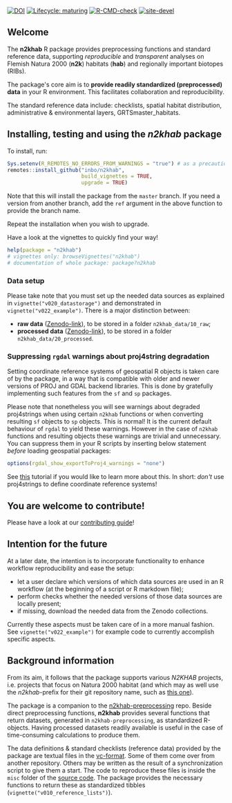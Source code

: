 <!-- badges: start -->
[![DOI](https://zenodo.org/badge/DOI/10.5281/zenodo.3631579.svg)](https://doi.org/10.5281/zenodo.3631579)
[![Lifecycle: maturing](https://img.shields.io/badge/lifecycle-maturing-blue.svg)](https://www.tidyverse.org/lifecycle/#maturing)
[![R-CMD-check](https://github.com/inbo/n2khab/workflows/R-CMD-check/badge.svg)](https://github.com/inbo/n2khab/actions?query=workflow%3AR-CMD-check)
[![site-devel](https://github.com/inbo/n2khab/workflows/site-devel/badge.svg)](https://github.com/inbo/n2khab/actions?query=workflow%3Asite-devel)
<!-- badges: end -->

## Welcome

The **n2khab** R package provides preprocessing functions and standard reference data, supporting _reproducible_ and _transparent_ analyses on Flemish Natura 2000 (**n2k**) habitats (**hab**) and regionally important biotopes (RIBs).

The package's core aim is to **provide readily standardized (preprocessed) data** in your R environment.
This facilitates collaboration and reproducibility.

The standard reference data include: checklists, spatial habitat distribution, administrative & environmental layers, GRTSmaster_habitats.

## Installing, testing and using the _n2khab_ package

To install, run:

```r
Sys.setenv(R_REMOTES_NO_ERRORS_FROM_WARNINGS = "true") # as a precaution
remotes::install_github("inbo/n2khab",
                        build_vignettes = TRUE,
                        upgrade = TRUE)
```

Note that this will install the package from the `master` branch.
If you need a version from another branch, add the `ref` argument in the above function to provide the branch name.

Repeat the installation when you wish to upgrade.

Have a look at the vignettes to quickly find your way!

```r
help(package = "n2khab")
# vignettes only: browseVignettes("n2khab")
# documentation of whole package: package?n2khab
```

### Data setup

Please take note that you must set up the needed data sources as explained in `vignette("v020_datastorage")` and demonstrated in `vignette("v022_example")`.
There is a major distinction between:

- **raw data** ([Zenodo-link](https://zenodo.org/communities/n2khab-data-raw)), to be stored in a folder `n2khab_data/10_raw`;
- **processed data** ([Zenodo-link](https://zenodo.org/communities/n2khab-data-processed)), to be stored in a folder `n2khab_data/20_processed`.

### Suppressing `rgdal` warnings about proj4string degradation

Setting coordinate reference systems of geospatial R objects is taken care of by the package, in a way that is compatible with older and newer versions of PROJ and GDAL backend libraries.
This is done by gratefully implementing such features from the `sf` and `sp` packages.

Please note that nonetheless you will see warnings about degraded proj4strings when using certain `n2khab` functions or when converting resulting `sf` objects to `sp` objects.
This is normal!
It is the current default behaviour of `rgdal` to yield these warnings.
However in the case of `n2khab` functions and resulting objects these warnings are trivial and unnecessary.
You can suppress them in your R scripts by inserting below statement _before_ loading geospatial packages:

```r
options(rgdal_show_exportToProj4_warnings = "none")
```

See [this](https://inbo.github.io/tutorials/tutorials/spatial_crs_coding/) tutorial if you would like to learn more about this.
In short: _don't_ use proj4strings to define coordinate reference systems!

## You are welcome to contribute!

Please have a look at our [contributing guide](.github/CONTRIBUTING.md)!


## Intention for the future

At a later date, the intention is to incorporate functionality to enhance workflow reproducibility and ease the setup:

- let a user declare which versions of which data sources are used in an R workflow (at the beginning of a script or R markdown file);
- perform checks whether the needed versions of those data sources are locally present;
- if missing, download the needed data from the Zenodo collections.

Currently these aspects must be taken care of in a more manual fashion.
See `vignette("v022_example")` for example code to currently accomplish specific aspects.


## Background information

From its aim, it follows that the package supports various _N2KHAB_ projects, i.e. projects that focus on Natura 2000 habitat (and which may as well use the _n2khab_-prefix for their git repository name, such as [this one](https://github.com/inbo/n2khab-monitoring)).

The package is a companion to the [n2khab-preprocessing](https://github.com/inbo/n2khab-preprocessing) repo.
Beside direct preprocessing functions, **n2khab** provides several functions that return datasets, generated in `n2khab-preprocessing`, as standardized R-objects.
Having processed datasets readily available is useful in the case of time-consuming calculations to produce them.

The data definitions & standard checklists (reference data) provided by the package are textual files in the [vc-format](https://ropensci.github.io/git2rdata/index.html).
Some of them come over from another repository.
Others may be written as the result of a synchronization script to give them a start.
The code to reproduce these files is inside the `misc` folder of the [source code](https://github.com/inbo/n2khab).
The package provides the necessary functions to return these as standardized tibbles (`vignette("v010_reference_lists")`).

